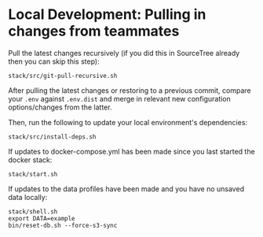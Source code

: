 Local Development: Pulling in changes from teammates
=====================================================

Pull the latest changes recursively (if you did this in SourceTree already then you can skip this step):

    stack/src/git-pull-recursive.sh

After pulling the latest changes or restoring to a previous commit, compare your `.env` against `.env.dist` and merge in relevant new configuration options/changes from the latter.

Then, run the following to update your local environment's dependencies:

    stack/src/install-deps.sh

If updates to docker-compose.yml has been made since you last started the docker stack:

    stack/start.sh

If updates to the data profiles have been made and you have no unsaved data locally:

    stack/shell.sh
    export DATA=example
    bin/reset-db.sh --force-s3-sync
